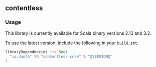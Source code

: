 ## contentless

### Usage

This library is currently available for Scala binary versions 2.13 and 3.2.

To use the latest version, include the following in your `build.sbt`:

```scala
libraryDependencies ++= Seq(
  "io.dantb" %% "contentless-core" % "@VERSION@"
)
```
